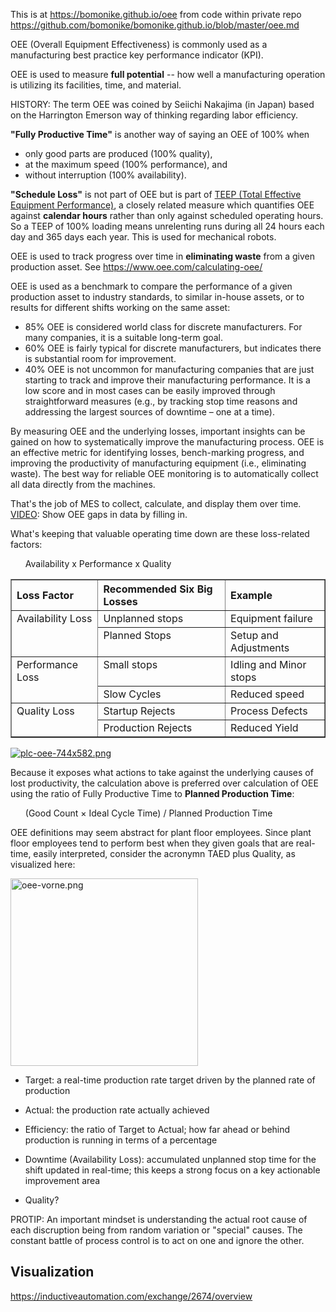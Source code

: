This is at <a target="_blank" href="https://bomonike.github.io/oee">https://bomonike.github.io/oee</a> from code within private repo <a target="_blank" href="https://github.com/bomonike/bomonike.github.io/blob/master/oee.md">https://github.com/bomonike/bomonike.github.io/blob/master/oee.md</a>


OEE (Overall Equipment Effectiveness) is commonly used as a manufacturing best practice key performance indicator (KPI).

OEE is used to measure <strong>full potential</strong> --
how well a manufacturing operation is utilizing its facilities, time, and material.

HISTORY: The term OEE was coined by Seiichi Nakajima (in Japan) based on the Harrington Emerson way of thinking regarding labor efficiency.

<strong>"Fully Productive Time"</strong> is another way of saying an OEE of 100% when
   * only good parts are produced (100% quality),
   * at the maximum speed (100% performance), and
   * without interruption (100% availability).

<strong>"Schedule Loss"</strong> is not part of OEE but is part of <a target="_blank" href="https://www.oee.com/teep/">TEEP (Total Effective Equipment Performance)</a>, a closely related measure which quantifies OEE against <strong>calendar hours</strong> rather than only against scheduled operating hours. So a TEEP of 100% loading means unrelenting runs during all 24 hours each day and 365 days each year. This is used for mechanical robots.

OEE is used to track progress over time in <strong>eliminating waste</strong> from a given production asset. See https://www.oee.com/calculating-oee/

OEE is used as a benchmark to compare the performance of a given production asset to industry standards, to similar in-house assets, or to results for different shifts working on the same asset:

   * 85% OEE is considered world class for discrete manufacturers. For many companies, it is a suitable long-term goal.
   * 60% OEE is fairly typical for discrete manufacturers, but indicates there is substantial room for improvement.
   * 40% OEE is not uncommon for manufacturing companies that are just starting to track and improve their manufacturing performance. It is a low score and in most cases can be easily improved through straightforward measures (e.g., by tracking stop time reasons and addressing the largest sources of downtime – one at a time).

By measuring OEE and the underlying losses, important insights can be gained on how to systematically improve the manufacturing process. OEE is an effective metric for identifying losses, bench-marking progress, and improving the productivity of manufacturing equipment (i.e., eliminating waste). The best way for reliable OEE monitoring is to automatically collect all data directly from the machines.

That's the job of MES to collect, calculate, and display them over time.
<a target="_blank" href="https://www.youtube.com/watch?v=QhO5Df1GdHY">VIDEO</a>: Show OEE gaps in data by filling in.

What's keeping that valuable operating time down are these loss-related factors:

<ul>Availability  x  Performance  x Quality</ul>

<table border="1" cellpadding="4" cellspacing="0">
<tr align="left"><th>Loss Factor</th><th>Recommended Six Big Losses</th><th>Example</th></tr>
<tr valign="top"><td rowspan="2">Availability Loss
   </td><td>Unplanned stops</td><td>Equipment failure</td></tr>
   <tr valign="top"><td>Planned Stops</td><td>Setup and Adjustments</td></tr>
<tr valign="top"><td rowspan="2">Performance Loss
   </td><td>Small stops</td><td>Idling and Minor stops</td></tr>
   <tr valign="top"><td>Slow Cycles</td><td>Reduced speed</td></tr>
<tr valign="top"><td rowspan="2">Quality Loss
   </td><td>Startup Rejects</td><td>Process Defects</td></tr>
   <tr valign="top"><td>Production Rejects</td><td>Reduced Yield</td></tr>
</table>

<a target="_blank" href="https://www.automationworld.com/factory/plant-maintenance/article/13309925/how-to-calculate-overall-equipment-effectiveness-a-practical-guide?o_eid=1439J4846112E7F&oly_enc_id=1439J4846112E7F&rdx.ident[pull]=omeda|1439J4846112E7F"><img alt="plc-oee-744x582.png" src="https://res.cloudinary.com/dcajqrroq/image/upload/v1727284795/plc-oee-744x582_talbao.png"></a>

Because it exposes what actions to take against the underlying causes of lost productivity, the calculation above is preferred over calculation of OEE using the ratio of Fully Productive Time to <strong>Planned Production Time</strong>:

   <ul>(Good Count × Ideal Cycle Time) / Planned Production Time</ul>

OEE definitions may seem abstract for plant floor employees. Since plant floor employees tend to perform best when they given goals that are real-time, easily interpreted, consider the acronymn TAED plus Quality, as visualized here:

<a target="_blank" href="https://www.leanproduction.com/oee/"><img alt="oee-vorne.png" width="300" src="https://res.cloudinary.com/dcajqrroq/image/upload/v1726862021/oee-vorne_hb6wu2.webp"></a>

   * Target: a real-time production rate target driven by the planned rate of production
   * Actual: the production rate actually achieved

   * Efficiency: the ratio of Target to Actual; how far ahead or behind production is running in terms of a percentage

   * Downtime (Availability Loss): accumulated unplanned stop time for the shift updated in real-time; this keeps a strong focus on a key actionable improvement area

   * Quality?

PROTIP: An important mindset is understanding the actual root cause of each discruption being from random variation or "special" causes.
The constant battle of process control is to act on one and ignore the other.

   ## Visualization

   https://inductiveautomation.com/exchange/2674/overview